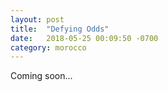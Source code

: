 ```yaml
---
layout: post
title:  "Defying Odds"
date:   2018-05-25 00:09:50 -0700
category: morocco
---
```


Coming soon...
